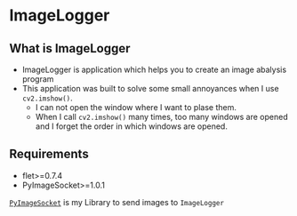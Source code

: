 # ImageLogger
## What is ImageLogger
* ImageLogger is application which helps you to create an image abalysis program
* This application was built to solve some small annoyances when I use `cv2.imshow()`.
    * I can not open the window where I want to plase them.
    * When I call `cv2.imshow()` many times, too many windows are opened and I forget the order in which windows are opened.

## Requirements
* flet>=0.7.4
* PyImageSocket>=1.0.1

[`PyImageSocket`](https://github.com/HaoriHakama/PyImageSocket) is my Library to send images to `ImageLogger`